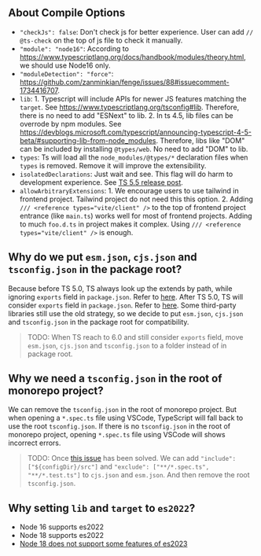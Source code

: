 ## About Compile Options

- `"checkJs": false`: Don't check js for better experience. User can add `// @ts-check` on the top of js file to check it manually.
- `"module": "node16"`: According to https://www.typescriptlang.org/docs/handbook/modules/theory.html, we should use Node16 only.
- `"moduleDetection": "force"`: https://github.com/zanminkian/fenge/issues/88#issuecomment-1734416707.
- `lib`: 1. Typescript will include APIs for newer JS features matching the `target`. See https://www.typescriptlang.org/tsconfig#lib. Therefore, there is no need to add "ESNext" to lib. 2. In ts 4.5, lib files can be overrode by npm modules. See https://devblogs.microsoft.com/typescript/announcing-typescript-4-5-beta/#supporting-lib-from-node_modules. Therefore, libs like "DOM" can be included by installing `@types/web`. No need to add "DOM" to lib.
- `types`: Ts will load all the `node_modules/@types/*` declaration files when `types` is removed. Remove it will improve the extensibility.
- `isolatedDeclarations`: Just wait and see. This flag will do harm to development experience. See [TS 5.5 release post](https://devblogs.microsoft.com/typescript/announcing-typescript-5-5).
- `allowArbitraryExtensions`: 1. We encourage users to use tailwind in frontend project. Tailwind project do not need this this option. 2. Adding `/// <reference types="vite/client" />` to the top of frontend project entrance (like `main.ts`) works well for most of frontend projects. Adding to much `foo.d.ts` in project makes it complex. Using `/// <reference types="vite/client" />` is enough.

## Why do we put `esm.json`, `cjs.json` and `tsconfig.json` in the package root?

Because before TS 5.0, TS always look up the extends by path, while ignoring `exports` field in `package.json`. Refer to [here](https://github.com/microsoft/TypeScript/issues/53314#issuecomment-1474354281). After TS 5.0, TS will consider `exports` field in `package.json`. Refer to [here](https://github.com/microsoft/TypeScript/issues/53314#issuecomment-1480295680). Some third-party libraries still use the old strategy, so we decide to put `esm.json`, `cjs.json` and `tsconfig.json` in the package root for compatibility.

> TODO: When TS reach to 6.0 and still consider `exports` field, move `esm.json`, `cjs.json` and `tsconfig.json` to a folder instead of in package root.

## Why we need a `tsconfig.json` in the root of monorepo project?

We can remove the `tsconfig.json` in the root of monorepo project. But when opening a `*.spec.ts` file using VSCode, TypeScript will fall back to use the root `tsconfig.json`. If there is no `tsconfig.json` in the root of monorepo project, opening `*.spec.ts` file using VSCode will shows incorrect errors.

> TODO: Once [this issue](https://github.com/microsoft/TypeScript/issues/60748) has been solved. We can add `"include": ["${configDir}/src"]` and `"exclude": ["**/*.spec.ts", "**/*.test.ts"]` to `cjs.json` and `esm.json`. And then remove the root `tsconfig.json`.

## Why setting `lib` and `target` to `es2022`?

- Node 16 supports es2022
- Node 18 supports es2022
- [Node 18 does not support some features of es2023](https://github.com/tsconfig/bases/issues/217)
